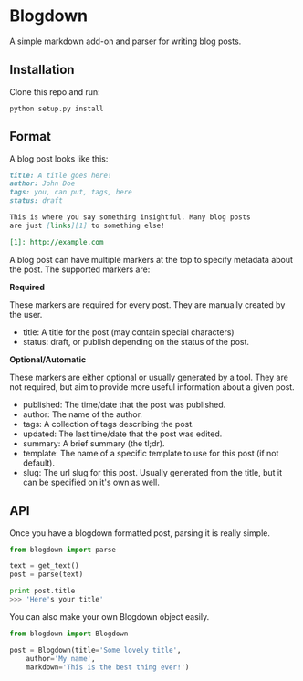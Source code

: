Blogdown
========

A simple markdown add-on and parser for writing blog posts.

Installation
------------

Clone this repo and run:

```shell
python setup.py install
```

Format
------

A blog post looks like this:

```markdown
title: A title goes here!
author: John Doe
tags: you, can put, tags, here
status: draft

This is where you say something insightful. Many blog posts
are just [links][1] to something else!

[1]: http://example.com
```
A blog post can have multiple markers at the top to specify metadata about the
post. The supported markers are:

**Required**

These markers are required for every post. They are manually created by the
user.

- title: A title for the post (may contain special characters)
- status: draft, or publish depending on the status of the post.

**Optional/Automatic**

These markers are either optional or usually generated by a tool. They are not
required, but aim to provide more useful information about a given post.

- published: The time/date that the post was published.
- author: The name of the author.
- tags: A collection of tags describing the post.
- updated: The last time/date that the post was edited.
- summary: A brief summary (the tl;dr).
- template: The name of a specific template to use for this post (if not
  default).
- slug: The url slug for this post. Usually generated from the title, but it
  can be specified on it's own as well.

API
---

Once you have a blogdown formatted post, parsing it is really simple.

```python
from blogdown import parse

text = get_text()
post = parse(text) 

print post.title
>>> 'Here's your title'
```

You can also make your own Blogdown object easily.

```python
from blogdown import Blogdown

post = Blogdown(title='Some lovely title', 
    author='My name',
    markdown='This is the best thing ever!')
```
